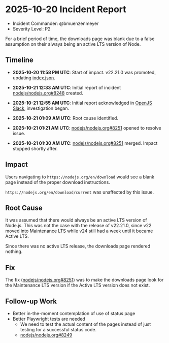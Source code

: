 # 2025-10-20 Incident Report

- Incident Commander: @bmuenzenmeyer
- Severity Level: P2

For a brief period of time, the downloads page was blank due to a false assumption on their always being an active LTS version of Node.

## Timeline

- **2025-10-20 11:58 PM UTC**: Start of impact. v22.21.0 was promoted, updating [index.json](https://nodejs.org/index.json).

- **2025-10-21 12:33 AM UTC**: Initial report of incident [nodejs/nodejs.org#8248](https://github.com/nodejs/nodejs.org/issues/8248) created.

- **2025-10-21 12:55 AM UTC**: Initial report acknowledged in [OpenJS Slack](https://openjs-foundation.slack.com/archives/CVAMEJ4UV/p1761008123880979), investigation began.

- **2025-10-21 01:09 AM UTC**: Root cause identified.

- **2025-10-21 01:21 AM UTC**: [nodejs/nodejs.org#8251](https://github.com/nodejs/nodejs.org/pull/8251) opened to resolve issue.

- **2025-10-21 01:30 AM UTC**: [nodejs/nodejs.org#8251](https://github.com/nodejs/nodejs.org/pull/8251) merged. Impact stopped shortly after.

## Impact

Users navigating to `https://nodejs.org/en/download` would see a blank page instead of the proper download instructions.

`https://nodejs.org/en/download/current` was unaffected by this issue.

## Root Cause

It was assumed that there would always be an active LTS version of Node.js.
This was not the case with the release of v22.21.0, since v22 moved into Maintenance LTS while v24 still had a week until it became Active LTS.

Since there was no active LTS release, the downloads page rendered nothing.

## Fix

The fix ([nodejs/nodejs.org#8251](https://github.com/nodejs/nodejs.org/pull/8251)) was to make the downloads page look for the Maintenance LTS version if the Active LTS version does not exist.

## Follow-up Work

- Better in-the-moment contemplation of use of status page
- Better Playwright tests are needed
  - We need to test the actual content of the pages instead of just testing for a successful status code.
  - [nodejs/nodejs.org#8249](https://github.com/nodejs/nodejs.org/issues/8249)
